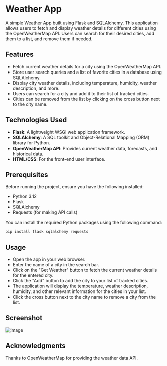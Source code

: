 # Weather App

A simple Weather App built using Flask and SQLAlchemy. This application allows users to fetch and display weather details for different cities using the OpenWeatherMap API. Users can search for their desired cities, add them to a list, and remove them if needed.

## Features

- Fetch current weather details for a city using the OpenWeatherMap API.
- Store user search queries and a list of favorite cities in a database using SQLAlchemy.
- Display city weather details, including temperature, humidity, weather description, and more.
- Users can search for a city and add it to their list of tracked cities.
- Cities can be removed from the list by clicking on the cross button next to the city name.

## Technologies Used

- **Flask**: A lightweight WSGI web application framework.
- **SQLAlchemy**: A SQL toolkit and Object-Relational Mapping (ORM) library for Python.
- **OpenWeatherMap API**: Provides current weather data, forecasts, and historical data.
- **HTML/CSS**: For the front-end user interface.

## Prerequisites

Before running the project, ensure you have the following installed:

- Python 3.12
- Flask
- SQLAlchemy
- Requests (for making API calls)

You can install the required Python packages using the following command:

```bash
pip install flask sqlalchemy requests
```

## Usage
- Open the app in your web browser.
- Enter the name of a city in the search bar.
- Click on the "Get Weather" button to fetch the current weather details for the entered city.
- Click the "Add" button to add the city to your list of tracked cities.
- The application will display the temperature, weather description, humidity, and other relevant information for the cities in your list.
- Click the cross button next to the city name to remove a city from the list.

## Screenshot
![image](https://github.com/user-attachments/assets/150f8a80-1734-464f-bbb6-6d89ec798b55)

## Acknowledgments
Thanks to OpenWeatherMap for providing the weather data API.

